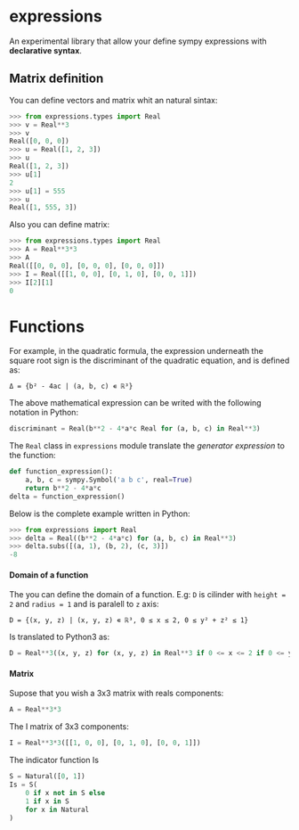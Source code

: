 # expressions

An experimental library that allow your define sympy expressions with
 **declarative syntax**.

## Matrix definition

You can define vectors and matrix whit an natural sintax:

```python
>>> from expressions.types import Real
>>> v = Real**3
>>> v
Real([0, 0, 0])
>>> u = Real([1, 2, 3])
>>> u
Real([1, 2, 3])
>>> u[1]
2
>>> u[1] = 555
>>> u
Real([1, 555, 3])
```

Also you can define matrix:

```python
>>> from expressions.types import Real
>>> A = Real**3*3
>>> A
Real([[0, 0, 0], [0, 0, 0], [0, 0, 0]])
>>> I = Real([[1, 0, 0], [0, 1, 0], [0, 0, 1]])
>>> I[2][1]
0
```

# Functions

For example, in the quadratic formula, the expression underneath the square
root sign is the discriminant of the quadratic equation, and is defined as:

`Δ = {b² - 4ac | (a, b, c) ∊ ℝ³}`

The above mathematical expression can be writed with the following notation in
Python:

```python
discriminant = Real(b**2 - 4*a*c Real for (a, b, c) in Real**3)
```

The `Real` class in `expressions` module translate the *generator expression*
to the function:

```python
def function_expression():
    a, b, c = sympy.Symbol('a b c', real=True)
    return b**2 - 4*a*c
delta = function_expression()
```

Below is the complete example written in Python:

```python
>>> from expressions import Real
>>> delta = Real((b**2 - 4*a*c) for (a, b, c) in Real**3)
>>> delta.subs([(a, 1), (b, 2), (c, 3)])
-8
```

#### Domain of a function

The you can define the domain of a function. E.g: `D` is cilinder with
`height = 2` and `radius = 1` and is paralell to `z` axis:

`D = {(x, y, z) | (x, y, z) ∊ ℝ³, 0 ≤ x ≤ 2, 0 ≤ y² + z² ≤ 1}`

Is translated to Python3 as:

```python
D = Real**3((x, y, z) for (x, y, z) in Real**3 if 0 <= x <= 2 if 0 <= y**2 + z**2 <= 1)
```


#### Matrix

Supose that you wish a 3x3 matrix with reals components:

```python
A = Real**3*3
```


The I matrix of 3x3 components:

```python
I = Real**3*3([[1, 0, 0], [0, 1, 0], [0, 0, 1]])
```

The indicator function Is

```python
S = Natural([0, 1])
Is = S(
    0 if x not in S else
    1 if x in S
    for x in Natural
)
```